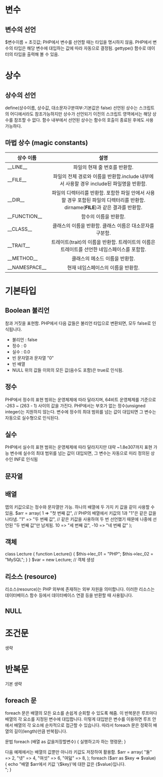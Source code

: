 # 변수
## 변수의 선언
$변수이름 = 초깃값;
PHP에서 변수를 선언할 때는 타입을 명시하지 않음.
PHP에서 변수의 타입은 해당 변수에 대입하는 값에 따라 자동으로 결정됨.
gettype() 함수로 데이터의 타입을 출력해 볼 수 있음.

# 상수
## 상수의 선언
define(상수이름, 상수값, 대소문자구분여부:기본값은 false)
선언된 상수는 스크립트의 어디에서라도 참조가능하지만 상수가 선언되기 이전의 스크립트 영역에서는 해당 상수를 참조할 수 없다.
함수 내부에서 선언된 상수는 함수의 호출이 종료된 후에도 사용 가능하다.

## 마법 상수 (magic constants)
|상수 이름| 설명 |
|---|:---:|
|\_\_LINE\_\_|파일의 현재 줄 번호를 반환함.|
|\_\_FILE\_\_|파일의 전체 경로와 이름을 반환함.include 내부에서 사용할 경우 include된 파일명을 반환함.|
|\_\_DIR\_\_|파일의 디렉터리를 반환함. 포함한 파일 안에서 사용할 경우 포함된 파일의 디렉터리를 반환함. dirname(__FILE__)과 같은 결과를 반환함.|
|\_\_FUNCTION\_\_|함수의 이름을 반환함.|
|\_\_CLASS\_\_|클래스의 이름을 반환함. 클래스 이름은 대소문자를 구분함.|
|\_\_TRAIT\_\_|트레이트(trait)의 이름을 반환함.  트레이트의 이름은 트레이트를 선언한 네임스페이스를 포함함.|
|\_\_METHOD\_\_|클래스의 메소드 이름을 반환함.|
|\_\_NAMESPACE\_\_|현재 네임스페이스의 이름을 반환함.|

# 기본타입
## Boolean 불리언
참과 거짓을 표현함.
PHP에서 다음 값들은 불리언 타입으로 변환되면, 모두 false로 인식됩니다.
 - 불리언 : false
 - 정수 : 0
 - 실수 : 0.0
 - 빈 문자열과 문자열 "0"
 - 빈 배열
 - NULL
위의 값들 이외의 모든 값(음수도 포함)은 true로 인식됨.

## 정수
PHP에서 정수의 표현 범위는 운영체제에 따라 달라지며, 64비트 운영체제를 기준으로 -263 ~ (263 - 1) 사이의 값을 가진다.
PHP에서는 부호가 없는 정수(unsigned integer)는 지원하지 않는다.
변수에 정수의 최대 범위를 넘는 값이 대입되면 그 변수는 자동으로 실수형으로 인식된다.

## 실수 
PHP에서 실수의 표현 범위는 운영체제에 따라 달라지지만 대략 ~1.8e307까지 표현 가능
변수에 실수의 최대 범위를 넘는 값이 대입되면, 그 변수는 자동으로 미리 정의된 상수인 INF로 인식됨

## 문자열

## 배열
맵의 키값으로는 정수와 문자열만 가능. 하나의 배열에 두 가지 키 값을 같이 사용할 수 있음.
$arr = array(
    1 => "첫 번째 값",   // PHP의 배열에서 키값의 1과 "1"은 같은 값을 나타냄.
    "1" => "두 번째 값", // 같은 키값을 사용하여 두 번 선언했기 때문에 나중에 선언된 "두 번째 값"만 남게됨.
    10 => "세 번째 값",
    -10 => "네 번째 값"
);

## 객체
class Lecture {
    function Lecture() {
        $this->lec_01 = "PHP";
        $this->lec_02 = "MySQL";
    }
}
$var = new Lecture; // 객체 생성

## 리소스 (resource)
리소스(resource)는 PHP 외부에 존재하는 외부 자원을 의미합니다.
이러한 리소스는 데이터베이스 함수 등에서 데이터베이스 연결 등을 반환할 때 사용됩니다.

## NULL

# 조건문
생략 

# 반복문
기본 생략 
## foreach 문
foreach 문은 배열의 모든 요소를 손쉽게 순회할 수 있도록 해줌.
이 반복문은 루프마다 배열의 각 요소를 지정된 변수에 대입합니다.
이렇게 대입받은 변수를 이용하면 루프 안에서 배열의 각 요소에 순차적으로 접근할 수 있습니다.
따라서 foreach 문은 정확히 배열의 길이(length)만큼 반복됩니다.

문법
foreach (배열 as 값을저장할변수) {
    실행하고자 하는 명령문;
}

다음 예제에서는 배열의 값뿐만 아니라 키값도 저장하여 활용함.
$arr = array(
    "둘" => 2,
    "넷" => 4,
    "여섯" => 6,
    "여덟" => 8,
);
foreach ($arr as $key => $value) {
    echo "배열 \$arr에서 키값 '{$key}'에 대한 값은 {$value}입니다.<br>";
}
